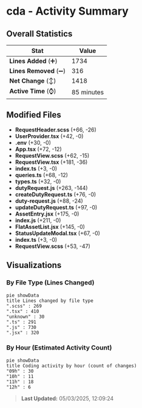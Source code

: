 # cda - Activity Summary 

## Overall Statistics

| Stat                   | Value                                                             |
| ---------------------- | ----------------------------------------------------------------- |
| **Lines Added** (➕)   | 1734                                          |
| **Lines Removed** (➖) | 316                                        |
| **Net Change** (↕)    | 1418                |
| **Active Time** (⌚)   | 85 minutes |


## Modified Files
- **RequestHeader.scss** (+66, -26)
- **UserProvider.tsx** (+42, -0)
- **.env** (+30, -0)
- **App.tsx** (+72, -12)
- **RequestView.scss** (+62, -15)
- **RequestView.tsx** (+181, -36)
- **index.ts** (+3, -0)
- **queries.ts** (+68, -12)
- **types.ts** (+32, -0)
- **dutyRequest.js** (+263, -144)
- **createDutyRequest.ts** (+76, -0)
- **duty-request.js** (+88, -24)
- **updateDutyRequest.ts** (+97, -0)
- **AssetEntry.jsx** (+175, -0)
- **index.js** (+211, -0)
- **FlatAssetList.jsx** (+145, -0)
- **StatusUpdateModal.tsx** (+67, -0)
- **index.ts** (+3, -0)
- **RequestView.scss** (+53, -47)

## Visualizations

### By File Type (Lines Changed)

```mermaid
pie showData
title Lines changed by file type
".scss" : 269
".tsx" : 410
"unknown" : 30
".ts" : 291
".js" : 730
".jsx" : 320
```

### By Hour (Estimated Activity Count)

```mermaid
pie showData
title Coding activity by hour (count of changes)
"09h" : 30
"10h" : 11
"11h" : 18
"12h" : 6
```


> **Last Updated:** 05/03/2025, 12:09:24